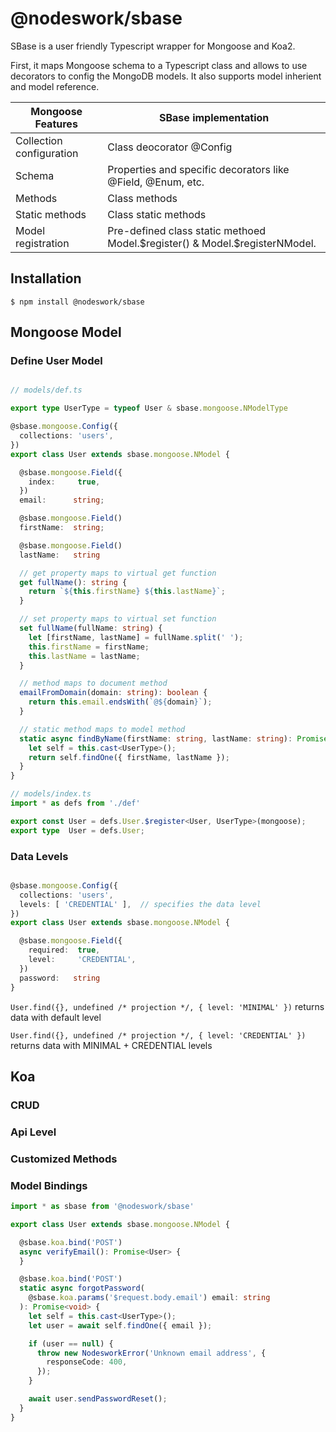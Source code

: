# @nodeswork/sbase
SBase is a user friendly Typescript wrapper for Mongoose and Koa2.

First, it maps Mongoose schema to a Typescript class and allows to use decorators to config the MongoDB models. It also supports model inherient and model reference.

| Mongoose Features        | SBase implementation                                                            |
| ------------------------ | ------------------------------------------------------------------------------- |
| Collection configuration | Class deocorator @Config                                                        |
| Schema                   | Properties and specific decorators like @Field, @Enum, etc.                     |
| Methods                  | Class methods                                                                   |
| Static methods           | Class static methods                                                            |
| Model registration       | Pre-defined class static methoed Model.$register() & Model.$registerNModel.     |


## Installation

```
$ npm install @nodeswork/sbase
```



## Mongoose Model

### Define User Model

```Typescript

// models/def.ts

export type UserType = typeof User & sbase.mongoose.NModelType

@sbase.mongoose.Config({
  collections: 'users',
})
export class User extends sbase.mongoose.NModel {

  @sbase.mongoose.Field({
    index:     true,
  })
  email:      string;

  @sbase.mongoose.Field()
  firstName:  string;

  @sbase.mongoose.Field()
  lastName:   string

  // get property maps to virtual get function
  get fullName(): string {
    return `${this.firstName} ${this.lastName}`;
  }

  // set property maps to virtual set function
  set fullName(fullName: string) {
    let [firstName, lastName] = fullName.split(' ');
    this.firstName = firstName;
    this.lastName = lastName;
  }

  // method maps to document method
  emailFromDomain(domain: string): boolean {
    return this.email.endsWith(`@${domain}`);
  }

  // static method maps to model method
  static async findByName(firstName: string, lastName: string): Promise<User> {
    let self = this.cast<UserType>();
    return self.findOne({ firstName, lastName });
  }
}

// models/index.ts
import * as defs from './def'

export const User = defs.User.$register<User, UserType>(mongoose);
export type  User = defs.User;

```

### Data Levels

```Typescript

@sbase.mongoose.Config({
  collections: 'users',
  levels: [ 'CREDENTIAL' ],  // specifies the data level
})
export class User extends sbase.mongoose.NModel {

  @sbase.mongoose.Field({
    required:  true,
    level:     'CREDENTIAL',
  })
  password:   string
}

```

`User.find({}, undefined /* projection */, { level: 'MINIMAL' })` returns data with default level

`User.find({}, undefined /* projection */, { level: 'CREDENTIAL' })` returns data with MINIMAL + CREDENTIAL levels

## Koa

### CRUD

### Api Level

### Customized Methods

### Model Bindings

```Typescript
import * as sbase from '@nodeswork/sbase'

export class User extends sbase.mongoose.NModel {

  @sbase.koa.bind('POST')
  async verifyEmail(): Promise<User> {
  }

  @sbase.koa.bind('POST')
  static async forgotPassword(
    @sbase.koa.params('$request.body.email') email: string
  ): Promise<void> {
    let self = this.cast<UserType>();
    let user = await self.findOne({ email });

    if (user == null) {
      throw new NodesworkError('Unknown email address', {
        responseCode: 400,
      });
    }

    await user.sendPasswordReset();
  }
}

```
